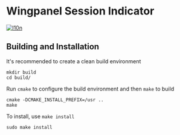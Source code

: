 # Wingpanel Session Indicator
[![l10n](https://l10n.elementary.io/widgets/desktop/wingpanel-indicator-session/svg-badge.svg)](https://l10n.elementary.io/projects/desktop/wingpanel-indicator-session)

## Building and Installation

It's recommended to create a clean build environment

    mkdir build
    cd build/
    
Run `cmake` to configure the build environment and then `make` to build

    cmake -DCMAKE_INSTALL_PREFIX=/usr ..
    make
    
To install, use `make install`

    sudo make install
